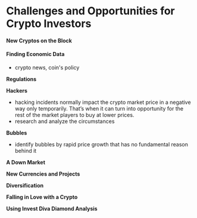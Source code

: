 # Challenges and Opportunities for Crypto Investors

#### New Cryptos on the Block

#### Finding Economic Data

* crypto news, coin's policy

**Regulations**

**Hackers**

* hacking incidents normally impact the crypto market price in a negative way only temporarily. That’s when it can turn into opportunity for the rest of the market players to buy at lower prices.
* research and analyze the circumstances

**Bubbles**

* identify bubbles by rapid price growth that has no fundamental reason behind it

**A Down Market**

**New Currencies and Projects**

**Diversification**

**Falling in Love with a Crypto**

**Using Invest Diva Diamond Analysis**

